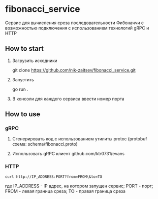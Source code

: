 # fibonacci_service

Сервис для вычисления среза последовательности Фибоначчи с возможностью подключения
с использованием технологий gRPC и HTTP

## How to start

1. Загрузить исходники

    git clone https://github.com/nik-zaitsev/fibonacci_service.git

2. Запустить

    go run .

3. В консоли для каждого сервиса ввести номер порта

## How to use
### gRPC

1. Сгенерировать код с использованием утилиты protoc (protobuf схема: schema/fibonacci.proto)

2. Использовать gRPC клиент github.com/ktr0731/evans

### HTTP

    curl http://IP_ADDRESS:PORT?from=FROM\&to=TO 

где IP_ADDRESS - IP адрес, на котором запущен сервис; PORT - порт;
    FROM - левая граница среза; TO - правая граница среза